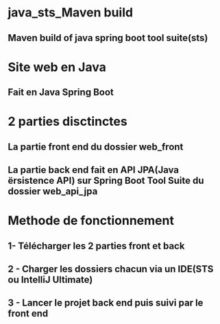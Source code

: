# java_sts_Maven build
## Maven build of java spring boot tool suite(sts)
# Site web en Java
## Fait en Java Spring Boot
# 2 parties disctinctes
## La partie front end du dossier web_front
## La partie back end fait en API JPA(Java ërsistence API) sur Spring Boot Tool Suite du dossier web_api_jpa
# Methode de fonctionnement
## 1- Télécharger les 2 parties front et back
## 2 - Charger les dossiers chacun via un IDE(STS ou IntelliJ Ultimate)
## 3 - Lancer le projet back end puis suivi par le front end

